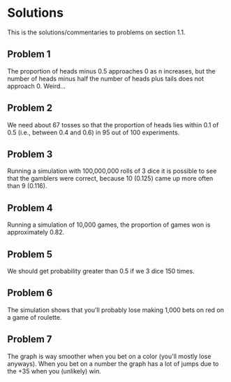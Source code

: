 Solutions
=========

This is the solutions/commentaries to problems on section 1.1.

Problem 1
---------

The proportion of heads minus 0.5 approaches 0 as n increases, but the number
of heads minus half the number of heads plus tails does not approach 0.  Weird...

Problem 2
---------

We need about 67 tosses so that the proportion of heads lies within 0.1 of
0.5 (i.e., between 0.4 and 0.6) in 95 out of 100 experiments.

Problem 3
---------

Running a simulation with 100,000,000 rolls of 3 dice it is possible to see
that the gamblers were correct, because 10 (0.125) came up more often than
9 (0.116).

Problem 4
---------

Running a simulation of 10,000 games, the proportion of games won is
approximately 0.82.

Problem 5
---------

We should get probability greater than 0.5 if we 3 dice 150 times.

Problem 6
---------

The simulation shows that you'll probably lose making 1,000 bets on red
on a game of roulette.

Problem 7
---------

The graph is way smoother when you bet on a color (you'll mostly lose
anyways).  When you bet on a number the graph has a lot of jumps due to
the +35 when you (unlikely) win.
